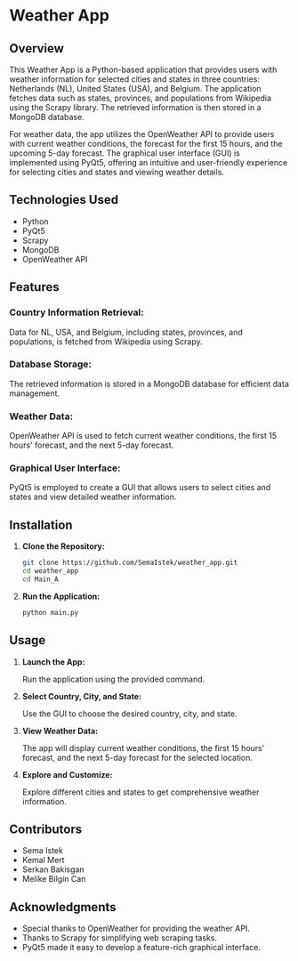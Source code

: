 # Weather App

## Overview

This Weather App is a Python-based application that provides users with weather information for selected cities and states in three countries: Netherlands (NL), United States (USA), and Belgium. The application fetches data such as states, provinces, and populations from Wikipedia using the Scrapy library. The retrieved information is then stored in a MongoDB database.

For weather data, the app utilizes the OpenWeather API to provide users with current weather conditions, the forecast for the first 15 hours, and the upcoming 5-day forecast. The graphical user interface (GUI) is implemented using PyQt5, offering an intuitive and user-friendly experience for selecting cities and states and viewing weather details.

## Technologies Used

- Python
- PyQt5
- Scrapy
- MongoDB
- OpenWeather API

## Features

### Country Information Retrieval:

Data for NL, USA, and Belgium, including states, provinces, and populations, is fetched from Wikipedia using Scrapy.

### Database Storage:

The retrieved information is stored in a MongoDB database for efficient data management.

### Weather Data:

OpenWeather API is used to fetch current weather conditions, the first 15 hours' forecast, and the next 5-day forecast.

### Graphical User Interface:

PyQt5 is employed to create a GUI that allows users to select cities and states and view detailed weather information.

## Installation

1. **Clone the Repository:**

    ```bash
    git clone https://github.com/SemaIstek/weather_app.git
    cd weather_app
    cd Main_A
    ```

2. **Run the Application:**

    ```bash
    python main.py
    ```

## Usage

1. **Launch the App:**

   Run the application using the provided command.

2. **Select Country, City, and State:**

   Use the GUI to choose the desired country, city, and state.

3. **View Weather Data:**

   The app will display current weather conditions, the first 15 hours' forecast, and the next 5-day forecast for the selected location.

4. **Explore and Customize:**

   Explore different cities and states to get comprehensive weather information.

## Contributors

- Sema Istek
- Kemal Mert
- Serkan Bakisgan
- Melike Bilgin Can

## Acknowledgments

- Special thanks to OpenWeather for providing the weather API.
- Thanks to Scrapy for simplifying web scraping tasks.
- PyQt5 made it easy to develop a feature-rich graphical interface.
